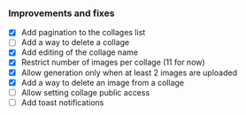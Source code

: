 ### Improvements and fixes

- [x] Add pagination to the collages list
- [ ] Add a way to delete a collage
- [x] Add editing of the collage name
- [x] Restrict number of images per collage (11 for now)
- [x] Allow generation only when at least 2 images are uploaded
- [x] Add a way to delete an image from a collage
- [ ] Allow setting collage public access
- [ ] Add toast notifications

